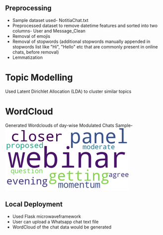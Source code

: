 ## Preprocessing
- Sample dataset used- NotitiaChat.txt
- Preprocessed dataset to remove datetime features and sorted into two columns- User and Message_Clean
- Removal of emojis
- Removal of stopwords (additional stopwords manually appended in stopwords list like "Hi", "Hello" etc that are commonly present in online chats, before removal)
- Lemmatization


# Topic Modelling
Used Latent Dirichlet Allocation (LDA) to cluster similar topics

# WordCloud
Generated Wordclouds of day-wise Modulated Chats 
Sample-
![Cloud 5](https://github.com/Saranga7/topic-modelling-wordcloud/blob/main/Generated%20WordClouds_Notitia/cloud5.png)

## Local Deployment
- Used Flask microwaveframework
- User can upload a Whatsapp chat text file
- WordCloud of the chat data would be generated


